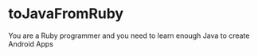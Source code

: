 # toJavaFromRuby
You are a Ruby programmer and you need to learn enough Java to create Android Apps
